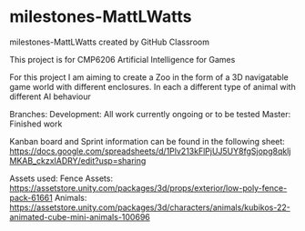 # milestones-MattLWatts
milestones-MattLWatts created by GitHub Classroom

This project is for CMP6206 Artificial Intelligence for Games


For this project I am aiming to create a Zoo in the form of a 3D navigatable game world with different enclosures. In each a different type of animal with different AI behaviour



Branches:
Development: 	All work currently ongoing or to be tested
Master: 			Finished work



Kanban board and Sprint information can be found in the following sheet:
https://docs.google.com/spreadsheets/d/1Plv213kFlPjUJ5UY8fgSjopg8qkljMKAB_ckzxIADRY/edit?usp=sharing



Assets used:
Fence Assets: 	https://assetstore.unity.com/packages/3d/props/exterior/low-poly-fence-pack-61661
Animals:      	https://assetstore.unity.com/packages/3d/characters/animals/kubikos-22-animated-cube-mini-animals-100696
